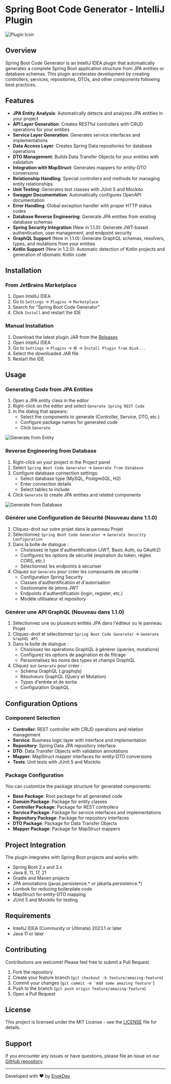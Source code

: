 # Spring Boot Code Generator - IntelliJ Plugin

![Plugin Icon](src/main/resources/META-INF/pluginIcon.svg)

## Overview

Spring Boot Code Generator is an IntelliJ IDEA plugin that automatically generates a complete Spring Boot application structure from JPA entities or database schemas. This plugin accelerates development by creating controllers, services, repositories, DTOs, and other components following best practices.

## Features

- **JPA Entity Analysis**: Automatically detects and analyzes JPA entities in your project
- **API Layer Generation**: Creates RESTful controllers with CRUD operations for your entities
- **Service Layer Generation**: Generates service interfaces and implementations
- **Data Access Layer**: Creates Spring Data repositories for database operations
- **DTO Management**: Builds Data Transfer Objects for your entities with validation
- **Integration with MapStruct**: Generates mappers for entity-DTO conversions
- **Relationship Handling**: Special controllers and methods for managing entity relationships
- **Unit Testing**: Generates test classes with JUnit 5 and Mockito
- **Swagger Documentation**: Automatically configures OpenAPI documentation
- **Error Handling**: Global exception handler with proper HTTP status codes
- **Database Reverse Engineering**: Generate JPA entities from existing database schemas
- **Spring Security Integration** (New in 1.1.0): Generate JWT-based authentication, user management, and endpoint security
- **GraphQL Support** (New in 1.1.0): Generate GraphQL schemas, resolvers, types, and mutations from your entities
- **Kotlin Support** (New in 1.2.0): Automatic detection of Kotlin projects and generation of idiomatic Kotlin code

## Installation

### From JetBrains Marketplace

1. Open IntelliJ IDEA
2. Go to `Settings` → `Plugins` → `Marketplace`
3. Search for "Spring Boot Code Generator"
4. Click `Install` and restart the IDE

### Manual Installation

1. Download the latest plugin JAR from the [Releases](https://github.com/tky0065/spring-api-generator/releases)
2. Open IntelliJ IDEA
3. Go to `Settings` → `Plugins` → ⚙️ → `Install Plugin from Disk...`
4. Select the downloaded JAR file
5. Restart the IDE

## Usage

### Generating Code from JPA Entities

1. Open a JPA entity class in the editor
2. Right-click on the editor and select `Generate Spring REST Code`
3. In the dialog that appears:
   - Select the components to generate (Controller, Service, DTO, etc.)
   - Configure package names for generated code
   - Click `Generate`

![Generate from Entity](docs/images/generate-from-entity.png)

### Reverse Engineering from Database

1. Right-click on your project in the Project panel
2. Select `Spring Boot Code Generator` → `Generate from Database`
3. Configure database connection settings:
   - Select database type (MySQL, PostgreSQL, H2)
   - Enter connection details
   - Select tables to include
4. Click `Generate` to create JPA entities and related components

![Generate from Database](docs/images/generate-from-db.png)

### Générer une Configuration de Sécurité (Nouveau dans 1.1.0)

1. Cliquez-droit sur votre projet dans le panneau Projet
2. Sélectionnez `Spring Boot Code Generator` → `Generate Security Configuration`
3. Dans la boîte de dialogue :
   - Choisissez le type d'authentification (JWT, Basic Auth, ou OAuth2)
   - Configurez les options de sécurité (expiration du token, règles CORS, etc.)
   - Sélectionnez les endpoints à sécuriser
4. Cliquez sur `Generate` pour créer les composants de sécurité :
   - Configuration Spring Security
   - Classes d'authentification et d'autorisation
   - Gestionnaire de jetons JWT
   - Endpoints d'authentification (login, register, etc.)
   - Modèle utilisateur et repository

### Générer une API GraphQL (Nouveau dans 1.1.0)

1. Sélectionnez une ou plusieurs entités JPA dans l'éditeur ou le panneau Projet
2. Cliquez-droit et sélectionnez `Spring Boot Code Generator` → `Generate GraphQL API`
3. Dans la boîte de dialogue :
   - Choisissez les opérations GraphQL à générer (queries, mutations)
   - Configurez les options de pagination et de filtrage
   - Personnalisez les noms des types et champs GraphQL
4. Cliquez sur `Generate` pour créer :
   - Schéma GraphQL (.graphqls)
   - Résolveurs GraphQL (Query et Mutation)
   - Types d'entrée et de sortie
   - Configuration GraphQL

## Configuration Options

### Component Selection

- **Controller**: REST controller with CRUD operations and relation management
- **Service**: Business logic layer with interface and implementation
- **Repository**: Spring Data JPA repository interface
- **DTO**: Data Transfer Objects with validation annotations
- **Mapper**: MapStruct mapper interfaces for entity-DTO conversions
- **Tests**: Unit tests with JUnit 5 and Mockito

### Package Configuration

You can customize the package structure for generated components:

- **Base Package**: Root package for all generated code
- **Domain Package**: Package for entity classes
- **Controller Package**: Package for REST controllers
- **Service Package**: Package for service interfaces and implementations
- **Repository Package**: Package for repository interfaces
- **DTO Package**: Package for Data Transfer Objects
- **Mapper Package**: Package for MapStruct mappers

## Project Integration

The plugin integrates with Spring Boot projects and works with:

- Spring Boot 2.x and 3.x
- Java 8, 11, 17, 21
- Gradle and Maven projects
- JPA annotations (javax.persistence.* or jakarta.persistence.*)
- Lombok for reducing boilerplate code
- MapStruct for entity-DTO mapping
- JUnit 5 and Mockito for testing

## Requirements

- IntelliJ IDEA (Community or Ultimate) 2023.1 or later
- Java 11 or later

## Contributing

Contributions are welcome! Please feel free to submit a Pull Request.

1. Fork the repository
2. Create your feature branch (`git checkout -b feature/amazing-feature`)
3. Commit your changes (`git commit -m 'Add some amazing feature'`)
4. Push to the branch (`git push origin feature/amazing-feature`)
5. Open a Pull Request

## License

This project is licensed under the MIT License - see the [LICENSE](LICENSE) file for details.

## Support

If you encounter any issues or have questions, please file an issue on our [GitHub repository](https://github.com/tky0065/spring-api-generator/issues).

---

Developed with ❤️ by [EnokDev](https://enokdev-com.vercel.app)




